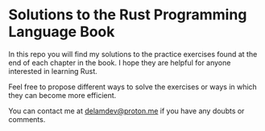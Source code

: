 # Solutions to the Rust Programming Language Book

In this repo you will find my solutions to the practice exercises found at the end of
each chapter in the book. I hope they are helpful for anyone interested in learning Rust.

Feel free to propose different ways to solve the exercises or ways in which they can become
more efficient.

You can contact me at delamdev@proton.me if you have any doubts or comments.
